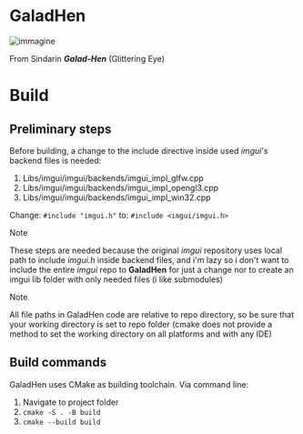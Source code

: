# GaladHen
![immagine](https://github.com/user-attachments/assets/8b4ceb36-41fe-4ca3-bd76-98a721569af7)

From Sindarin _**Galad-Hen**_ (Glittering Eye)

# Build
## Preliminary steps
Before building, a change to the include directive inside used *imgui*'s backend files is needed:
  1. Libs/imgui/imgui/backends/imgui_impl_glfw.cpp
  2. Libs/imgui/imgui/backends/imgui_impl_opengl3.cpp
  3. Libs/imgui/imgui/backends/imgui_impl_win32.cpp
  
Change:
```#include "imgui.h"```
to:
```#include <imgui/imgui.h>```

>[!NOTE]
>These steps are needed because the original *imgui* repository uses local path to include *imgui.h* inside backend files, and i'm lazy so i don't want to include the entire *imgui* repo to **GaladHen** for just a change nor to create an imgui lib folder with only needed files (i like submodules)

>[!NOTE]
>All file paths in GaladHen code are relative to repo directory, so be sure that your working directory is set to repo folder (cmake does not provide a method to set the working directory on all platforms and with any IDE)

## Build commands
GaladHen uses CMake as building toolchain.
Via command line:
  1. Navigate to project folder
  2. ```cmake -S . -B build```
  3. ```cmake --build build```
